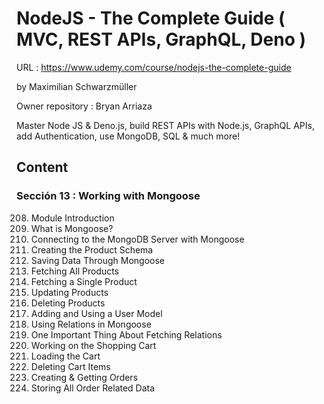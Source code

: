 # NodeJS - The Complete Guide ( MVC, REST APIs, GraphQL, Deno )

URL : https://www.udemy.com/course/nodejs-the-complete-guide

by Maximilian Schwarzmüller

Owner repository : Bryan Arriaza

Master Node JS & Deno.js, build REST APIs with Node.js, GraphQL APIs, add Authentication, use MongoDB, SQL & much more!

## Content

### Sección 13 : Working with Mongoose

208. Module Introduction
209. What is Mongoose?
210. Connecting to the MongoDB Server with Mongoose
211. Creating the Product Schema
212. Saving Data Through Mongoose
213. Fetching All Products
214. Fetching a Single Product
215. Updating Products
216. Deleting Products
217. Adding and Using a User Model
218. Using Relations in Mongoose
219. One Important Thing About Fetching Relations
220. Working on the Shopping Cart
221. Loading the Cart
222. Deleting Cart Items
223. Creating & Getting Orders
224. Storing All Order Related Data
